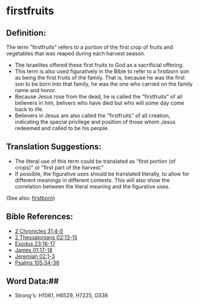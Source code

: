 # firstfruits #

## Definition: ##

The term "firstfruits" refers to a portion of the first crop of fruits and vegetables that was reaped during each harvest season.

* The Israelites offered these first fruits to God as a sacrificial offering.
* This term is also used figuratively in the Bible to refer to a firstborn son as being the first fruits of the family. That is, because he was the first son to be born into that family, he was the one who carried on the family name and honor.
* Because Jesus rose from the dead, he is called the "firstfruits" of all believers in him, belivers who have died but who will some day come back to life.
* Believers in Jesus are also called the "firstfruits" of all creation, indicating the special privilege and position of those whom Jesus redeemed and called to be his people.

## Translation Suggestions: ##

* The literal use of this term could be translated as "first portion (of crops)" or "first part of the harvest."
* If possible, the figurative uses should be translated literally, to allow for different meanings in different contexts. This will also show the correlation between the literal meaning and the figurative uses.

(See also: [firstborn](../kt/firstborn.md))

## Bible References: ##

* [2 Chronicles 31:4-5](rc://en/tn/help/2ch/31/04)
* [2 Thessalonians 02:13-15](rc://en/tn/help/2th/02/13)
* [Exodus 23:16-17](rc://en/tn/help/exo/23/16)
* [James 01:17-18](rc://en/tn/help/jas/01/17)
* [Jeremiah 02:1-3](rc://en/tn/help/jer/02/01)
* [Psalms 105:34-36](rc://en/tn/help/psa/105/034)

## Word Data:##

* Strong's: H1061, H6529, H7225, G536

